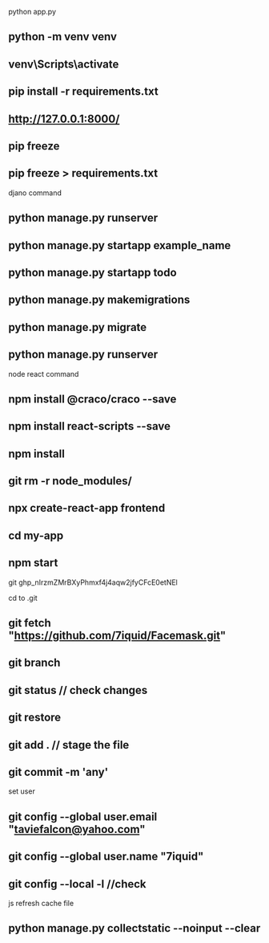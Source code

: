 

python app.py

## python -m venv venv
## venv\Scripts\activate
## pip install -r requirements.txt
## http://127.0.0.1:8000/
## pip freeze
## pip freeze > requirements.txt



djano command
## python manage.py runserver <!-- "execute server" -->
## python manage.py startapp example_name
## python manage.py startapp todo
## python manage.py makemigrations
## python manage.py migrate
## python manage.py runserver


node react command
## npm install @craco/craco --save
## npm install react-scripts --save
## npm install
## git rm -r node_modules/
## npx create-react-app frontend
## cd my-app
## npm start


git 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

cd to .git
## git fetch "https://github.com/7iquid/Facemask.git"
## git branch

## git status // check changes
## git restore <path name>


## git add . // stage the file
## git commit -m 'any'

set user
## git config --global user.email "taviefalcon@yahoo.com"
## git config --global user.name "7iquid"
## git config --local -l //check

js refresh cache file
## python manage.py collectstatic --noinput --clear